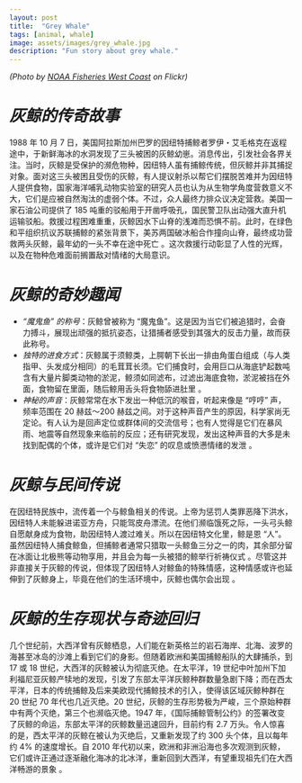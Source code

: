 ```yaml
---
layout: post
title:  "Grey Whale"
tags: [animal, whale]
image: assets/images/grey_whale.jpg
description: "Fun story about grey whale."
---
```


*(Photo by [NOAA Fisheries West Coast](https://www.flickr.com/photos/nmfs_northwest/17628350103) on Flickr)*

# *灰鲸的传奇故事*

1988 年 10 月 7 日，美国阿拉斯加州巴罗的因纽特捕鲸者罗伊・艾毛格克在返程途中，于新鲜海冰的水洞发现了三头被困的灰鲸幼崽。消息传出，引发社会各界关注。当时，灰鲸是受保护的濒危物种，因纽特人虽有捕鲸传统，但灰鲸并非其捕捉对象。面对这三头被困且受伤的灰鲸，有人提议射杀以帮它们摆脱苦难并为因纽特人提供食物，国家海洋哺乳动物实验室的研究人员也认为从生物学角度营救意义不大，它们是应被自然淘汰的虚弱个体。不过，众人最终力排众议决定营救。美国一家石油公司提供了 185 吨重的驳船用于开凿呼吸孔，国民警卫队出动强大直升机运输驳船。救援过程困难重重，灰鲸因水下山脊的浅滩而恐惧不前。此时，在绿色和平组织抗议苏联捕鲸的紧张背景下，美苏两国破冰船合作撞向山脊，最终成功营救两头灰鲸，最年幼的一头不幸在途中死亡 。这次救援行动彰显了人性的光辉，以及在物种危难面前搁置敌对情绪的大局意识。

# *灰鲸的奇妙趣闻*

- *“魔鬼鱼” 的称号*：灰鲸曾被称为 “魔鬼鱼”。这是因为当它们被追猎时，会奋力搏斗，展现出顽强的抵抗姿态，让猎捕者感受到其强大的反击力量，故而获此称号。
- *独特的进食方式*：灰鲸属于须鲸类，上腭朝下长出一排由角蛋白组成（与人类指甲、头发成分相同）的毛茸茸长须。它们捕食时，会用巨口从海底铲起数吨含有大量片脚类动物的淤泥，鲸须如同滤布，过滤出海底食物，淤泥被挡在外面，食物留在里面，随后鲸用舌头将食物舔进肚里 。
- *神秘的声音*：灰鲸常常在水下发出一种低沉的喉音，听起来像是 “哼哼” 声，频率范围在 20 赫兹～200 赫兹之间。对于这种声音产生的原因，科学家尚无定论。有人认为是回声定位或群体间的交流信号；也有人觉得是它们在暴风雨、地震等自然现象来临前的反应；还有研究发现，发出这种声音的大多是未找到配偶的个体，或许是它们对 “失恋” 的叹息或愤懑情绪的发泄 。

# *灰鲸与民间传说*

在因纽特民族中，流传着一个与鲸鱼相关的传说。上帝为惩罚人类罪恶降下洪水，因纽特人未能躲进诺亚方舟，只能驾皮舟漂流。在他们濒临饿死之际，一头弓头鲸自愿献身成为食物，助因纽特人渡过难关。所以在因纽特文化里，鲸是恩 “人”。虽然因纽特人捕食鲸鱼，但捕鲸者通常只猎取一头鲸鱼三分之一的肉，其余部分留在冰面让北极熊等动物享用，并且会为每一头被猎的鲸举行祈祷仪式 。尽管这并非直接关于灰鲸的传说，但体现了因纽特人对鲸鱼的特殊情感，这种情感或许也延伸到了灰鲸身上，毕竟在他们的生活环境中，灰鲸也偶尔会出现 。

# *灰鲸的生存现状与奇迹回归*

几个世纪前，大西洋曾有灰鲸栖息，人们能在新英格兰的岩石海岸、北海、波罗的海甚至冰岛的沙滩上看到它们的身影。但随着欧洲和美国捕鲸船队的大肆捕杀，到 17 或 18 世纪，大西洋的灰鲸被认为彻底灭绝。在太平洋，19 世纪中叶加州下加利福尼亚灰鲸产犊地的发现，引发了东部太平洋灰鲸种群数量急剧下降；而在西太平洋，日本的传统捕鲸及后来美欧现代捕鲸技术的引入，使得该区域灰鲸种群在 20 世纪 70 年代也几近灭绝。20 世纪，灰鲸的生存形势极为严峻，三个原始种群中有两个灭绝，第三个也濒临灭绝。1947 年，《国际捕鲸管制公约》的签署改变了灰鲸的命运，东部太平洋的灰鲸数量迅速回升，目前约有 2.7 万头。令人惊喜的是，西太平洋的灰鲸在被认为灭绝后，又重新发现了约 300 头个体，且以每年约 4% 的速度增长。自 2010 年代初以来，欧洲和非洲沿海也多次观测到灰鲸，它们或许正通过逐渐融化海冰的北冰洋，重新回到大西洋，有望重现祖先们在大西洋畅游的景象 。
